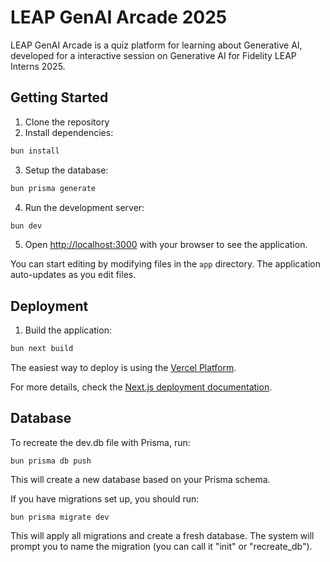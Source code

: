 # LEAP GenAI Arcade 2025

LEAP GenAI Arcade is a quiz platform for learning about Generative AI, developed for a interactive session on Generative AI for Fidelity LEAP Interns 2025.

## Getting Started

1. Clone the repository
2. Install dependencies:

```bash
bun install
```

3. Setup the database:

```bash
bun prisma generate
```

4. Run the development server:

```bash
bun dev
```

5. Open [http://localhost:3000](http://localhost:3000) with your browser to see the application.

You can start editing by modifying files in the `app` directory. The application auto-updates as you edit files.

## Deployment

1. Build the application:

```bash
bun next build
```

The easiest way to deploy is using the [Vercel Platform](https://vercel.com/new).

For more details, check the [Next.js deployment documentation](https://nextjs.org/docs/app/building-your-application/deploying).

## Database

To recreate the dev.db file with Prisma, run:

```
bun prisma db push
```

This will create a new database based on your Prisma schema.

If you have migrations set up, you should run:

```
bun prisma migrate dev
```

This will apply all migrations and create a fresh database. The system will prompt you to name the migration (you can call it "init" or "recreate_db").
